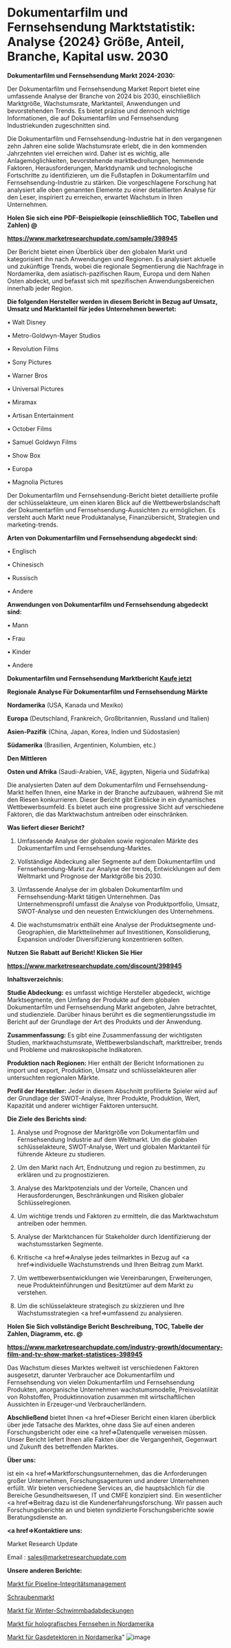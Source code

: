 # Dokumentarfilm und Fernsehsendung Marktstatistik: Analyse {2024} Größe, Anteil, Branche, Kapital usw. 2030

<strong>Dokumentarfilm und Fernsehsendung Markt 2024-2030:</strong>

Der Dokumentarfilm und Fernsehsendung Market Report bietet eine umfassende Analyse der Branche von 2024 bis 2030, einschließlich Marktgröße, Wachstumsrate, Marktanteil, Anwendungen und bevorstehenden Trends. Es bietet präzise und dennoch wichtige Informationen, die auf Dokumentarfilm und Fernsehsendung Industriekunden zugeschnitten sind.

Die Dokumentarfilm und Fernsehsendung-Industrie hat in den vergangenen zehn Jahren eine solide Wachstumsrate erlebt, die in den kommenden Jahrzehnten viel erreichen wird. Daher ist es wichtig, alle Anlagemöglichkeiten, bevorstehende marktbedrohungen, hemmende Faktoren, Herausforderungen, Marktdynamik und technologische Fortschritte zu identifizieren, um die Fußstapfen in Dokumentarfilm und Fernsehsendung-Industrie zu stärken. Die vorgeschlagene Forschung hat analysiert alle oben genannten Elemente zu einer detaillierten Analyse für den Leser, inspiriert zu erreichen, erwartet Wachstum in Ihren Unternehmen.



<strong>Holen Sie sich eine PDF-Beispielkopie (einschließlich TOC, Tabellen und Zahlen) @
</strong>

<strong><a href=https://www.marketresearchupdate.com/sample/398945>

<strong>https://www.marketresearchupdate.com/sample/398945</u></font></a></strong></strong>

Der Bericht bietet einen Überblick über den globalen Markt und kategorisiert ihn nach Anwendungen und Regionen. Es analysiert aktuelle und zukünftige Trends, wobei die regionale Segmentierung die Nachfrage in Nordamerika, dem asiatisch-pazifischen Raum, Europa und dem Nahen Osten abdeckt, und befasst sich mit spezifischen Anwendungsbereichen innerhalb jeder Region.



<strong>Die folgenden Hersteller werden in diesem Bericht in Bezug auf Umsatz, Umsatz und Marktanteil für jedes Unternehmen bewertet:</strong>

• Walt Disney

• Metro-Goldwyn-Mayer Studios

• Revolution Films

• Sony Pictures

• Warner Bros

• Universal Pictures

• Miramax

• Artisan Entertainment

• October Films

• Samuel Goldwyn Films

• Show Box

• Europa

• Magnolia Pictures

Der Dokumentarfilm und Fernsehsendung-Bericht bietet detaillierte profile der schlüsselakteure, um einen klaren Blick auf die Wettbewerbslandschaft der Dokumentarfilm und Fernsehsendung-Aussichten zu ermöglichen. Es versteht auch Markt neue Produktanalyse, Finanzübersicht, Strategien und marketing-trends.



<strong>Arten von Dokumentarfilm und Fernsehsendung abgedeckt sind:</strong>

• Englisch

• Chinesisch

• Russisch

• Andere



<strong>Anwendungen von Dokumentarfilm und Fernsehsendung abgedeckt sind:</strong>

• Mann

• Frau

• Kinder

• Andere



<strong>Dokumentarfilm und Fernsehsendung Marktbericht <a href=https://www.marketresearchupdate.com/buynow/398945>Kaufe jetzt</a></strong>



<strong>Regionale Analyse Für Dokumentarfilm und Fernsehsendung Märkte</strong>



<strong>Nordamerika</strong> (USA, Kanada und Mexiko)



<strong>Europa</strong> (Deutschland, Frankreich, Großbritannien, Russland und Italien)



<strong>Asien-Pazifik</strong> (China, Japan, Korea, Indien und Südostasien)



<strong>Südamerika</strong> (Brasilien, Argentinien, Kolumbien, etc.)



<strong>Den Mittleren</strong> 

<strong>Osten und Afrika</strong> (Saudi-Arabien, VAE, ägypten, Nigeria und Südafrika)

Die analysierten Daten auf dem Dokumentarfilm und Fernsehsendung-Markt helfen Ihnen, eine Marke in der Branche aufzubauen, während Sie mit den Riesen konkurrieren. Dieser Bericht gibt Einblicke in ein dynamisches Wettbewerbsumfeld. Es bietet auch eine progressive Sicht auf verschiedene Faktoren, die das Marktwachstum antreiben oder einschränken.



<strong>Was liefert dieser Bericht?</strong>

1. Umfassende Analyse der globalen sowie regionalen Märkte des Dokumentarfilm und Fernsehsendung-Marktes.

2. Vollständige Abdeckung aller Segmente auf dem Dokumentarfilm und Fernsehsendung-Markt zur Analyse der trends, Entwicklungen auf dem Weltmarkt und Prognose der Marktgröße bis 2030.

3. Umfassende Analyse der im globalen Dokumentarfilm und Fernsehsendung-Markt tätigen Unternehmen. Das Unternehmensprofil umfasst die Analyse von Produktportfolio, Umsatz, SWOT-Analyse und den neuesten Entwicklungen des Unternehmens.

4. Die wachstumsmatrix enthält eine Analyse der Produktsegmente und-Geographien, die Marktteilnehmer auf Investitionen, Konsolidierung, Expansion und/oder Diversifizierung konzentrieren sollten.



<strong>Nutzen Sie Rabatt auf Bericht! Klicken Sie Hier
</strong>

<strong><a href=https://www.marketresearchupdate.com/discount/398945>https://www.marketresearchupdate.com/discount/398945</b></u></font></strong></a>



<strong>Inhaltsverzeichnis:</strong>



<strong>Studie Abdeckung:</strong> es umfasst wichtige Hersteller abgedeckt, wichtige Marktsegmente, den Umfang der Produkte auf dem globalen Dokumentarfilm und Fernsehsendung Markt angeboten, Jahre betrachtet, und studienziele. Darüber hinaus berührt es die segmentierungsstudie im Bericht auf der Grundlage der Art des Produkts und der Anwendung.



<strong>Zusammenfassung:</strong> Es gibt eine Zusammenfassung der wichtigsten Studien, marktwachstumsrate, Wettbewerbslandschaft, markttreiber, trends und Probleme und makroskopische Indikatoren.



<strong>Produktion nach Regionen:</strong> Hier enthält der Bericht Informationen zu import und export, Produktion, Umsatz und schlüsselakteuren aller untersuchten regionalen Märkte.



<strong>Profil der Hersteller:</strong> Jeder in diesem Abschnitt profilierte Spieler wird auf der Grundlage der SWOT-Analyse, Ihrer Produkte, Produktion, Wert, Kapazität und anderer wichtiger Faktoren untersucht.



<strong>Die Ziele des Berichts sind:</strong>

1) Analyse und Prognose der Marktgröße von Dokumentarfilm und Fernsehsendung Industrie auf dem Weltmarkt.
Um die globalen schlüsselakteure, SWOT-Analyse, Wert und globalen Marktanteil für führende Akteure zu studieren.

2) Um den Markt nach Art, Endnutzung und region zu bestimmen, zu erklären und zu prognostizieren.

3) Analyse des Marktpotenzials und der Vorteile, Chancen und Herausforderungen, Beschränkungen und Risiken globaler Schlüsselregionen.

4) Um wichtige trends und Faktoren zu ermitteln, die das Marktwachstum antreiben oder hemmen.

5) Analyse der Marktchancen für Stakeholder durch Identifizierung der wachstumsstarken Segmente.

6) Kritische <a href=>Analyse</a> jedes teilmarktes in Bezug auf <a href=>individuelle</a> Wachstumstrends und Ihren Beitrag zum Markt.

7) Um wettbewerbsentwicklungen wie Vereinbarungen, Erweiterungen, neue Produkteinführungen und Besitztümer auf dem Markt zu verstehen.

8) Um die schlüsselakteure strategisch zu skizzieren und Ihre Wachstumsstrategien <a href=>umfassend</a> zu analysieren.



<strong>Holen Sie Sich vollständige Bericht Beschreibung, TOC, Tabelle der Zahlen, Diagramm, etc. @ </strong>

<strong><a href=https://www.marketresearchupdate.com/industry-growth/documentary-film-and-tv-show-market-statistices-398945>https://www.marketresearchupdate.com/industry-growth/documentary-film-and-tv-show-market-statistices-398945</a></font></strong>

Das Wachstum dieses Marktes weltweit ist verschiedenen Faktoren ausgesetzt, darunter Verbraucher ace Dokumentarfilm und Fernsehsendung von vielen Dokumentarfilm und Fernsehsendung Produkten, anorganische Unternehmen wachstumsmodelle, Preisvolatilität von Rohstoffen, Produktinnovation zusammen mit wirtschaftlichen Aussichten in Erzeuger-und Verbraucherländern.



<strong>Abschließend</strong> bietet Ihnen <a href=>Dieser</a> Bericht einen klaren überblick über jede Tatsache des Marktes, ohne dass Sie auf einen anderen Forschungsbericht oder eine <a href=>Datenquelle</a> verweisen müssen. Unser Bericht liefert Ihnen alle Fakten über die Vergangenheit, Gegenwart und Zukunft des betreffenden Marktes.



<strong>Über uns:</strong>

 ist ein <a href=>Marktfors</a>chungsunternehmen, das die Anforderungen großer Unternehmen, Forschungsagenturen und anderer Unternehmen erfüllt. Wir bieten verschiedene Services an, die hauptsächlich für die Bereiche Gesundheitswesen, IT und CMFE konzipiert sind. Ein wesentlicher <a href=>Beitrag</a> dazu ist die Kundenerfahrungsforschung. Wir passen auch Forschungsberichte an und bieten syndizierte Forschungsberichte sowie Beratungsdienste an.



<strong><a href=>Kontaktiere uns:</a></strong>

Market Research Update

Email : sales@marketresearchupdate.com



<strong>Unsere anderen Berichte:</strong>

<a href=https://www.linkedin.com/pulse/pipeline-integrity-management-market-expects-see-significant>Markt für Pipeline-Integritätsmanagement</a>

<a href=https://www.linkedin.com/pulse/bolts-market-analysis-segment-region>Schraubenmarkt</a>

<a href=https://www.linkedin.com/pulse/winter-swimming-pool-covers-market-outlooks-2023>Markt für Winter-Schwimmbadabdeckungen</a>

<a href=https://www.linkedin.com/pulse/north-america-holographic-tv-market-2023-comprehensive>Markt für holografisches Fernsehen in Nordamerika</a>

<a href=https://www.linkedin.com/pulse/north-america-gas-detectors-market-2023-data>Markt für Gasdetektoren in Nordamerika</a>"
![image](https://github.com/RushikeshRI/news24analysis/assets/164026548/e8f3e203-cbd7-4d53-8fbe-6ed77bb05224)
